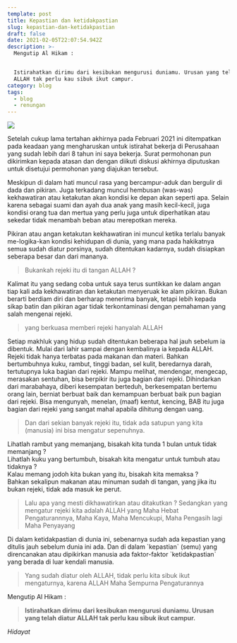 ```yaml
---
template: post
title: Kepastian dan ketidakpastian
slug: kepastian-dan-ketidakpastian
draft: false
date: 2021-02-05T22:07:54.942Z
description: >-
  Mengutip Al Hikam :


  Istirahatkan dirimu dari kesibukan mengurusi duniamu. Urusan yang telah diatur
  ALLAH tak perlu kau sibuk ikut campur.
category: blog
tags:
  - blog
  - renungan
---
```

![](https://images.unsplash.com/photo-1512438248247-f0f2a5a8b7f0?ixid=MXwxMjA3fDB8MHxwaG90by1wYWdlfHx8fGVufDB8fHw%3D&ixlib=rb-1.2.1&auto=format&fit=crop&w=1080&q=80)



Setelah cukup lama tertahan akhirnya pada Februari 2021 ini ditempatkan pada keadaan yang mengharuskan untuk istirahat bekerja di Perusahaan yang sudah lebih dari 8 tahun ini saya bekerja. Surat permohonan pun dikirimkan kepada atasan dan dengan diikuti diskusi akhirnya diputuskan untuk disetujui permohonan yang diajukan tersebut.

Meskipun di dalam hati muncul rasa yang bercampur-aduk dan bergulir di dada dan pikiran. Juga terkadang muncul hembusan (was-was) kekhawatiran atau ketakutan akan kondisi ke depan akan seperti apa. Selain karena sebagai suami dan ayah dua anak yang masih kecil-kecil, juga kondisi orang tua dan mertua yang perlu juga untuk diperhatikan atau sekedar tidak menambah beban atau merepotkan mereka.

Pikiran atau angan ketakutan kekhawatiran ini muncul ketika terlalu banyak me-logika-kan kondisi kehidupan di dunia, yang mana pada hakikatnya semua sudah diatur porsinya, sudah ditentukan kadarnya, sudah disiapkan seberapa besar dan dari mananya. 

> Bukankah rejeki itu di tangan ALLAH ?

Kalimat itu yang sedang coba untuk saya terus suntikkan ke dalam angan tiap kali ada kekhawatiran dan ketakutan menyeruak ke alam pikiran. Bukan berarti berdiam diri dan berharap menerima banyak, tetapi lebih kepada sikap batin dan pikiran agar tidak terkontaminasi dengan pemahaman yang salah mengenai rejeki. 

> yang berkuasa memberi rejeki hanyalah ALLAH 

Setiap makhluk yang hidup sudah ditentukan beberapa hal jauh sebelum ia dibentuk. Mulai dari lahir sampai dengan kembalinya ia kepada ALLAH. Rejeki tidak hanya terbatas pada makanan dan materi. Bahkan bertumbuhnya kuku, rambut, tinggi badan, sel kulit, beredarnya darah, tertutupnya luka bagian dari rejeki. Mampu melihat, mendengar, mengecap, merasakan sentuhan, bisa berpikir itu juga bagian dari rejeki. Dihindarkan dari marabahaya, diberi kesempatan berteduh, berkesempatan bertemu orang lain, berniat berbuat baik dan kemampuan berbuat baik pun bagian dari rejeki. Bisa mengunyah, menelan, (maaf) kentut, kencing, BAB itu juga bagian dari rejeki yang sangat mahal apabila dihitung dengan uang.

> Dan dari sekian banyak rejeki itu, tidak ada satupun yang kita (manusia) ini bisa mengatur sepenuhnya. 

Lihatlah rambut yang memanjang, bisakah kita tunda 1 bulan untuk tidak memanjang ?\
Lihatlah kuku yang bertumbuh, bisakah kita mengatur untuk tumbuh atau tidaknya ?\
Kalau memang jodoh kita bukan yang itu, bisakah kita memaksa ?\
Bahkan sekalipun makanan atau minuman sudah di tangan, yang jika itu bukan rejeki, tidak ada masuk ke perut.

> Lalu apa yang mesti dikhawatirkan atau ditakutkan ? Sedangkan yang mengatur rejeki kita adalah ALLAH yang Maha Hebat Pengaturannnya, Maha Kaya, Maha Mencukupi, Maha Pengasih lagi Maha Penyayang

Di dalam ketidakpastian di dunia ini, sebenarnya sudah ada kepastian yang ditulis jauh sebelum dunia ini ada. Dan di dalam \`kepastian\` (semu) yang direncanakan atau dipikirkan manusia ada faktor-faktor \`ketidakpastian\` yang berada di luar kendali manusia.

> Yang sudah diatur oleh ALLAH, tidak perlu kita sibuk ikut mengaturnya, karena ALLAH Maha Sempurna Pengaturannya

Mengutip Al Hikam :

> **Istirahatkan dirimu dari kesibukan mengurusi duniamu. Urusan yang telah diatur ALLAH tak perlu kau sibuk ikut campur.** 

*Hidayat*
